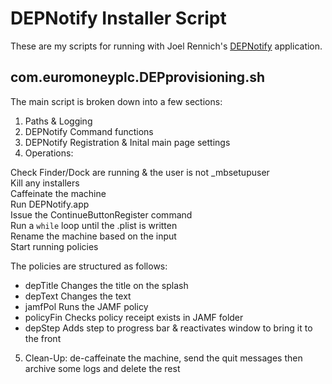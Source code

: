 # DEPNotify Installer Script

These are my scripts for running with Joel Rennich's [DEPNotify](https://gitlab.com/Mactroll/DEPNotify) application.


## com.euromoneyplc.DEPprovisioning.sh

The main script is broken down into a few sections:

1. Paths & Logging
2. DEPNotify Command functions
3. DEPNotify Registration & Inital main page settings
4. Operations:

  Check Finder/Dock are running & the user is not \_mbsetupuser    
  Kill any installers    
  Caffeinate the machine    
  Run DEPNotify.app    
  Issue the ContinueButtonRegister command    
  Run a `while` loop until the .plist is written    
  Rename the machine based on the input    
  Start running policies    

  The policies are structured as follows:

  * depTitle   Changes the title on the splash
  * depText    Changes the text
  * jamfPol    Runs the JAMF policy
  * policyFin  Checks policy receipt exists in JAMF folder
  * depStep    Adds step to progress bar & reactivates window to bring it to the front

5. Clean-Up: de-caffeinate the machine, send the quit messages then archive some logs and delete the rest
